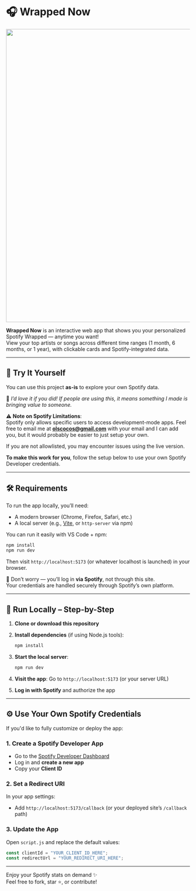 # 🎧 Wrapped Now

<p align="center">
  <img src="demo.gif" width="800" />
</p>


**Wrapped Now** is an interactive web app that shows you your personalized Spotify Wrapped — anytime you want!  
View your top artists or songs across different time ranges (1 month, 6 months, or 1 year), with clickable cards and Spotify-integrated data.

---

## 🚀 Try It Yourself

You can use this project **as-is** to explore your own Spotify data.

💬 _I’d love it if you did! If people are using this, it means something I made is bringing value to someone._

⚠️ **Note on Spotify Limitations**:  
Spotify only allows specific users to access development-mode apps. Feel free to email me at **olscocos@gmail.com** with your email and I can add you, but it would probably be easier to just setup your own.

If you are not allowlisted, you may encounter issues using the live version.

**To make this work for you**, follow the setup below to use your own Spotify Developer credentials.

---

## 🛠 Requirements

To run the app locally, you’ll need:

- A modern browser (Chrome, Firefox, Safari, etc.)
- A local server (e.g., [Vite](https://vitejs.dev/), or `http-server` via npm)

You can run it easily with VS Code + npm:

```bash
npm install
npm run dev
```

Then visit `http://localhost:5173` (or whatever localhost is launched) in your browser.

🔐 Don’t worry — you’ll log in **via Spotify**, not through this site.  
Your credentials are handled securely through Spotify’s own platform.

---

## 🧪 Run Locally – Step-by-Step

1. **Clone or download this repository**

2. **Install dependencies** (if using Node.js tools):
   ```bash
   npm install
   ```

3. **Start the local server**:
   ```bash
   npm run dev
   ```

4. **Visit the app**:
   Go to `http://localhost:5173` (or your server URL)

5. **Log in with Spotify** and authorize the app

---

## ⚙️ Use Your Own Spotify Credentials

If you'd like to fully customize or deploy the app:

### 1. Create a Spotify Developer App

- Go to the [Spotify Developer Dashboard](https://developer.spotify.com/dashboard/applications)
- Log in and **create a new app**
- Copy your **Client ID**

### 2. Set a Redirect URI

In your app settings:
- Add `http://localhost:5173/callback` (or your deployed site’s `/callback` path)

### 3. Update the App

Open `script.js` and replace the default values:

```js
const clientId = "YOUR_CLIENT_ID_HERE";
const redirectUrl = "YOUR_REDIRECT_URI_HERE";
```

---

Enjoy your Spotify stats on demand ✨  
Feel free to fork, star ⭐, or contribute!
